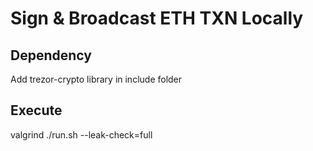 # Sign & Broadcast ETH TXN Locally

## Dependency
Add trezor-crypto library in include folder

## Execute
valgrind ./run.sh --leak-check=full